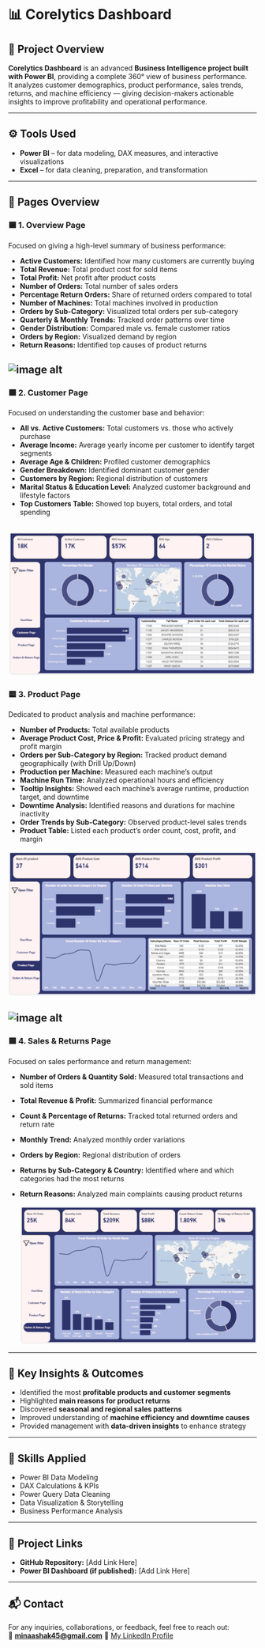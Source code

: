 # 📊 Corelytics Dashboard  

## 🔹 Project Overview  
**Corelytics Dashboard** is an advanced **Business Intelligence project built with Power BI**, providing a complete 360° view of business performance.  
It analyzes customer demographics, product performance, sales trends, returns, and machine efficiency — giving decision-makers actionable insights to improve profitability and operational performance.  

---

## ⚙️ Tools Used  
- **Power BI** – for data modeling, DAX measures, and interactive visualizations  
- **Excel** – for data cleaning, preparation, and transformation  

---

## 📁 Pages Overview  

### 🟦 **1. Overview Page**  
Focused on giving a high-level summary of business performance:  
- **Active Customers:** Identified how many customers are currently buying  
- **Total Revenue:** Total product cost for sold items  
- **Total Profit:** Net profit after product costs  
- **Number of Orders:** Total number of sales orders  
- **Percentage Return Orders:** Share of returned orders compared to total  
- **Number of Machines:** Total machines involved in production  
- **Orders by Sub-Category:** Visualized total orders per sub-category  
- **Quarterly & Monthly Trends:** Tracked order patterns over time  
- **Gender Distribution:** Compared male vs. female customer ratios  
- **Orders by Region:** Visualized demand by region  
- **Return Reasons:** Identified top causes of product returns  

![image alt]([https://github.com/Minaashak/Wallet-Transactions-/blob/main/digital_wallet_transactions%2001.png?raw=true](https://github.com/Minaashak/Corelytics-Dashboard-/blob/main/Overview%20Page.png?raw=true))
---

### 🟩 **2. Customer Page**  
Focused on understanding the customer base and behavior:  
- **All vs. Active Customers:** Total customers vs. those who actively purchase  
- **Average Income:** Average yearly income per customer to identify target segments  
- **Average Age & Children:** Profiled customer demographics  
- **Gender Breakdown:** Identified dominant customer gender  
- **Customers by Region:** Regional distribution of customers  
- **Marital Status & Education Level:** Analyzed customer background and lifestyle factors  
- **Top Customers Table:** Showed top buyers, total orders, and total spending  

![image alt](https://github.com/Minaashak/Corelytics-Dashboard-/blob/main/Customer%20Page.png?raw=true)
---

### 🟨 **3. Product Page**  
Dedicated to product analysis and machine performance:  
- **Number of Products:** Total available products  
- **Average Product Cost, Price & Profit:** Evaluated pricing strategy and profit margin  
- **Orders per Sub-Category by Region:** Tracked product demand geographically (with Drill Up/Down)  
- **Production per Machine:** Measured each machine’s output  
- **Machine Run Time:** Analyzed operational hours and efficiency  
- **Tooltip Insights:** Showed each machine’s average runtime, production target, and downtime  
- **Downtime Analysis:** Identified reasons and durations for machine inactivity  
- **Order Trends by Sub-Category:** Observed product-level sales trends  
- **Product Table:** Listed each product’s order count, cost, profit, and margin  

![image alt](https://github.com/Minaashak/Corelytics-Dashboard-/blob/main/Product%20Page.png?raw=true)

![image alt]([https://github.com/Minaashak/Corelytics-Dashboard-/blob/main/Product%20Page.png?raw=true](https://github.com/Minaashak/Corelytics-Dashboard-/blob/main/Product%20ToolTip.png?raw=true))
---

### 🟥 **4. Sales & Returns Page**  
Focused on sales performance and return management:  
- **Number of Orders & Quantity Sold:** Measured total transactions and sold items  
- **Total Revenue & Profit:** Summarized financial performance  
- **Count & Percentage of Returns:** Tracked total returned orders and return rate  
- **Monthly Trend:** Analyzed monthly order variations  
- **Orders by Region:** Regional distribution of orders  
- **Returns by Sub-Category & Country:** Identified where and which categories had the most returns  
- **Return Reasons:** Analyzed main complaints causing product returns

  ![image alt](https://github.com/Minaashak/Corelytics-Dashboard-/blob/main/Orders%20And%20Retuen%20Page.png?raw=true)

---

## 🧠 Key Insights & Outcomes  
- Identified the most **profitable products and customer segments**  
- Highlighted **main reasons for product returns**  
- Discovered **seasonal and regional sales patterns**  
- Improved understanding of **machine efficiency and downtime causes**  
- Provided management with **data-driven insights** to enhance strategy  

---

## 🧩 Skills Applied  
- Power BI Data Modeling  
- DAX Calculations & KPIs  
- Power Query Data Cleaning  
- Data Visualization & Storytelling  
- Business Performance Analysis  

---

## 🔗 Project Links  
- **GitHub Repository:** [Add Link Here]  
- **Power BI Dashboard (if published):** [Add Link Here]  

---

## 📬 Contact  
For any inquiries, collaborations, or feedback, feel free to reach out:  
📧 [**minaashak45@gmail.com**](mailto:minaashak45@gmail.com)
🔗 [My LinkedIn Profile](https://www.linkedin.com/in/mina-ishak-8591a6219) 
  

